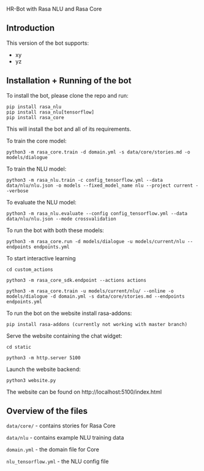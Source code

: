  HR-Bot with Rasa NLU and Rasa Core

## Introduction

This version of the bot  supports:
- xy
- yz

## Installation + Running of the bot

To install the bot, please clone the repo and run:

```
pip install rasa_nlu
pip install rasa_nlu[tensorflow]
pip install rasa_core
```
This will install the bot and all of its requirements.

To train the core model: 

```
python3 -m rasa_core.train -d domain.yml -s data/core/stories.md -o models/dialogue
```

To train the NLU model: 

```
python3 -m rasa_nlu.train -c config_tensorflow.yml --data data/nlu/nlu.json -o models --fixed_model_name nlu --project current --verbose
```

To evaluate the NLU model: 

```
python3 -m rasa_nlu.evaluate --config config_tensorflow.yml --data data/nlu/nlu.json --mode crossvalidation
```

To run the bot with both these models:
```
python3 -m rasa_core.run -d models/dialogue -u models/current/nlu --endpoints endpoints.yml
```

To start interactive learning
```
cd custom_actions
```

```
python3 -m rasa_core_sdk.endpoint --actions actions
```

```
python3 -m rasa_core.train -u models/current/nlu/ --online -o models/dialogue -d domain.yml -s data/core/stories.md --endpoints endpoints.yml

```

To run the bot on the website install rasa-addons:
```
pip install rasa-addons (currently not working with master branch)
```

Serve the website containing the chat widget:
```
cd static
```
```
python3 -m http.server 5100
```

Launch the website backend:
```
python3 website.py
```

The website can be found on http://localhost:5100/index.html

## Overview of the files

`data/core/` - contains stories for Rasa Core

`data/nlu` - contains example NLU training data

`domain.yml` - the domain file for Core

`nlu_tensorflow.yml` - the NLU config file